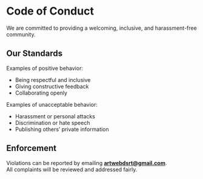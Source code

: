 # Code of Conduct

We are committed to providing a welcoming, inclusive, and harassment-free community.

## Our Standards
Examples of positive behavior:
- Being respectful and inclusive
- Giving constructive feedback
- Collaborating openly

Examples of unacceptable behavior:
- Harassment or personal attacks
- Discrimination or hate speech
- Publishing others’ private information

## Enforcement
Violations can be reported by emailing **artwebdsrt@gmail.com**.  
All complaints will be reviewed and addressed fairly.
